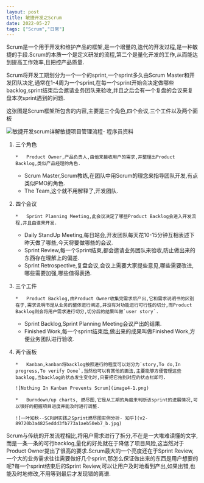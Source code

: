 ```yaml
---
layout: post
title: 敏捷开发之Scrum
date: 2022-05-27
tags: ["Scrum","日常"]
---
```


Scrum是一个用于开发和维护产品的框架,是一个增量的,迭代的开发过程,是一种敏捷的手段.Scrum的本质一个是定义研发的流程,第二个是量化开发的工作,从而能达到提高工作效率,且把控产品质量.
<!--more-->

Scrum将开发工期划分为一个一个的sprint,一个sprint多久由Scrum Master和开发团队决定,通常在1-4周为一个sprint,在每一个sprint开始会决定做哪些backlog,sprint结束后会邀请业务团队来验收,并且之后会有一个复盘的会议来复盘本次sprint遇到的问题.

这张图是Scrum框架所包含的内容,主要是三个角色,四个会议,三个工件以及两个面板

![敏捷开发scrum详解敏捷项目管理流程- 程序员资料](20201210133440813.gif)

1.  三个角色

        *   Product Owner,产品负责人,由他来接收用户的需求,并整理出Product Backlog,类似产品经理的角色.
    *   Scrum Master,Scrum教练,在团队中用Scrum的理念来指导团队开发,有点类似PMO的角色.
    *   The Team,这个就不用解释了,开发团队.

2.  四个会议

        *   Sprint Planning Meeting,此会议决定了哪些Product Backlog会进入开发流程,并且由谁来开发.
    *   Daily StandUp Meeting,每日站会,开发团队每天花10-15分钟互相表述下昨天做了哪些,今天将要做哪些的会议.
    *   Sprint Review,每一个Sprint结束,都会邀请业务团队来验收,防止做出来的东西存在理解上的偏差.
    *   Sprint Retrospective,复盘会议,会议上需要大家提些意见,哪些需要改进,哪些需要加强,哪些值得表扬.

3.  三个工件

        *   Product Backlog,由Product Owner收集完需求后产出,它和需求说明书的区别在于,需求说明书是从业务的整体进行阐述,并没有对功能进行可行性的切分,而Product Backlog则会将用户需求进行切分,切分后的结果叫做`user story`.
    *   Sprint Backlog,Sprint Planning Meeting会议产出的结果.
    *   Finished Work,每一个sprint结束后,做出来的成果叫做Finished Work,方便业务团队进行验收.

4.  两个面板

        *   Kanban,kanban将backlog按照进行的程度可以划分为`story,To do,In progress,To verify Done`,当然也可以有其他的画法,主要能够方便管理这些backlog,当backlog的状态发生变化时,只要把它拖到对应的状态栏即可.

        ![Nothing In Kanban Prevents Scrum](image4-1.png)

        *   Burndown/up charts, 燃尽图,它是从工期的角度来判断该sprint的进展情况,可以很好的把握项目进度并能及时进行调整.

        ![一叶知秋--SCRUM实践之Sprint燃尽图实例分析- 知乎](v2-89720b3a4825eddd3fb773a1aeb50eb7_b.jpg)

Scrum与传统的开发流程相比,将用户需求进行了拆分,不在是一大堆难读懂的文字,而是一条一条的可行backlog,量化的好处就在于降低了项目风险,这当然对于Product Owner提出了很高的要求.Scrum最大的一个亮度还在于Sprint Review,一个大的业务需求往往需要做好几个sprint,那怎么保证做出来的东西是用户想要的呢?每一个sprint结束后的Sprint Review,可以让用户及时地看到产出,如果出错,也能及时地修改,不用等到最后才发现错的离谱.